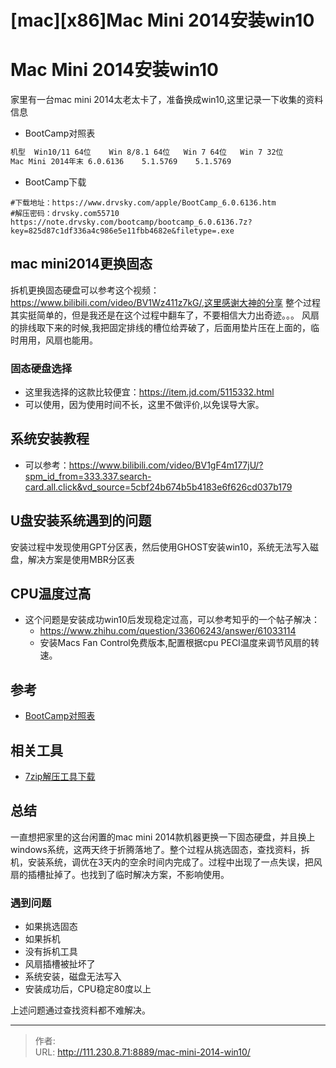 # [mac][x86]Mac Mini 2014安装win10


<!--more-->
# Mac Mini 2014安装win10
家里有一台mac mini 2014太老太卡了，准备换成win10,这里记录一下收集的资料信息
- BootCamp对照表
```bash
机型	Win10/11 64位	Win 8/8.1 64位	Win 7 64位	Win 7 32位
Mac Mini 2014年末	6.0.6136	5.1.5769	5.1.5769
```

- BootCamp下载
```
#下载地址：https://www.drvsky.com/apple/BootCamp_6.0.6136.htm
#解压密码：drvsky.com55710
https://note.drvsky.com/bootcamp/bootcamp_6.0.6136.7z?key=825d87c1df336a4c986e5e11fbb4682e&filetype=.exe
```

## mac mini2014更换固态
拆机更换固态硬盘可以参考这个视频：https://www.bilibili.com/video/BV1Wz411z7kG/,这里感谢大神的分享
整个过程其实挺简单的，但是我还是在这个过程中翻车了，不要相信大力出奇迹。。。 风扇的排线取下来的时候,我把固定排线的槽位给弄破了，后面用垫片压在上面的，临时用用，风扇也能用。

### 固态硬盘选择
- 这里我选择的这款比较便宜：https://item.jd.com/5115332.html
- 可以使用，因为使用时间不长，这里不做评价,以免误导大家。

## 系统安装教程
- 可以参考：https://www.bilibili.com/video/BV1gF4m177jU/?spm_id_from=333.337.search-card.all.click&vd_source=5cbf24b674b5b4183e6f626cd037b179

## U盘安装系统遇到的问题
安装过程中发现使用GPT分区表，然后使用GHOST安装win10，系统无法写入磁盘，解决方案是使用MBR分区表

## CPU温度过高
- 这个问题是安装成功win10后发现稳定过高，可以参考知乎的一个帖子解决：
  - https://www.zhihu.com/question/33606243/answer/61033114
  - 安装Macs Fan Control免费版本,配置根据cpu PECI温度来调节风扇的转速。

## 参考
- [BootCamp对照表](https://www.sysmini.com/1019.html)

## 相关工具
- [7zip解压工具下载](https://www.7-zip.org/download.html)

## 总结
一直想把家里的这台闲置的mac mini 2014款机器更换一下固态硬盘，并且换上windows系统，这两天终于折腾落地了。整个过程从挑选固态，查找资料，拆机，安装系统，调优在3天内的空余时间内完成了。过程中出现了一点失误，把风扇的插槽扯掉了。也找到了临时解决方案，不影响使用。

### 遇到问题
- 如果挑选固态
- 如果拆机
- 没有拆机工具
- 风扇插槽被扯坏了
- 系统安装，磁盘无法写入
- 安装成功后，CPU稳定80度以上

上述问题通过查找资料都不难解决。


---

> 作者:   
> URL: http://111.230.8.71:8889/mac-mini-2014-win10/  

